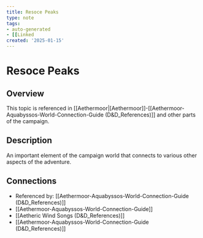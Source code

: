 ```yaml
---
title: Resoce Peaks
type: note
tags:
- auto-generated
- [[Linked
created: '2025-01-15'
---
```


# Resoce Peaks

## Overview
This topic is referenced in [[Aethermoor|[Aethermoor]]-[[Aethermoor-Aquabyssos-World-Connection-Guide (D&D_References)]] and other parts of the campaign.

## Description
An important element of the campaign world that connects to various other aspects of the adventure.

## Connections
- Referenced by: [[Aethermoor-Aquabyssos-World-Connection-Guide (D&D_References)]]
- [[Aethermoor-Aquabyssos-World-Connection-Guide]]
- [[Aetheric Wind Songs (D&D_References)]]
- [[Aethermoor-Aquabyssos-World-Connection-Guide (D&D_References)]]
